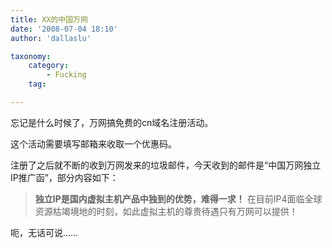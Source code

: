 ```yaml
---
title: XX的中国万网
date: '2008-07-04 18:10'
author: 'dallaslu'

taxonomy:
    category:
        - Fucking
    tag:

---
```

忘记是什么时候了，万网搞免费的cn域名注册活动。

这个活动需要填写邮箱来收取一个优惠码。

注册了之后就不断的收到万网发来的垃圾邮件，今天收到的邮件是“中国万网独立IP推广函”，部分内容如下：

> __独立IP是国内虚拟主机产品中独到的优势，难得一求！__ 在目前IP4面临全球资源枯竭境地的时刻，如此虚拟主机的尊贵待遇只有万网可以提供！

呃，无话可说……
